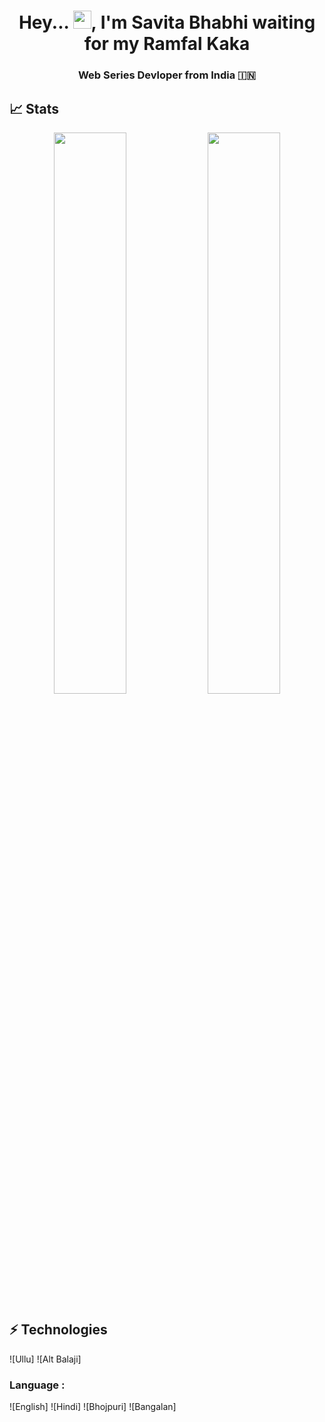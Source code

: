 <h1 align="center">Hey... <img src="https://github.com/TheDudeThatCode/TheDudeThatCode/blob/master/Assets/Hi.gif" width="29">, I'm Savita Bhabhi waiting for my Ramfal Kaka </h1>
<h3 align="center">Web Series Devloper from India 🇮🇳 </h3>

## 📈 Stats
<p align="center">
	
  <img width="48%" src="https://github-readme-stats.vercel.app/api?username=SavitaBhabhi&show_icons=true&theme=tokyonight" />
  <img width="48%" src="https://github-readme-streak-stats.herokuapp.com/?user=SavitaBhabhi&theme=tokyonight" />
</p>



## ⚡ Technologies
![Ullu]
![Alt Balaji]


### Language :
![English]
![Hindi]
![Bhojpuri]
![Bangalan]



